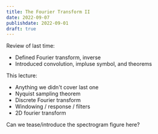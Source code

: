 ```yaml
---
title: The Fourier Transform II
date: 2022-09-07
publishdate: 2022-09-01
draft: true
---
```


Review of last time:

* Defined Fourier transform, inverse
* Introduced convolution, impluse symbol, and theorems

This lecture:

* Anything we didn't cover last one
* Nyquist sampling theorem
* Discrete Fourier transform
* Windowing / response / filters
* 2D fourier transform

Can we tease/introduce the spectrogram figure here?

